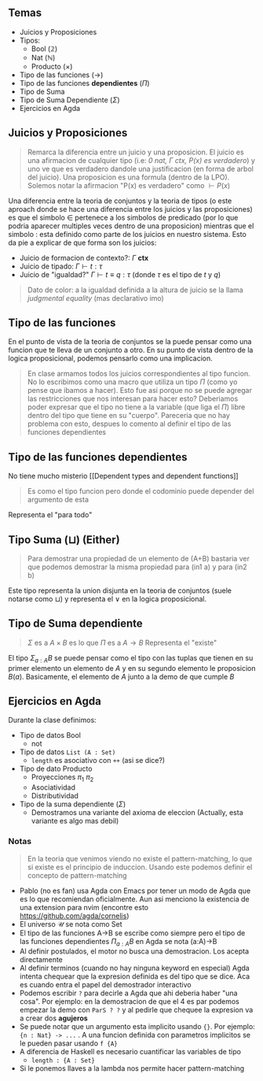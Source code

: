## Temas
- Juicios y Proposiciones
- Tipos:
	- Bool ($\mathbb{2}$)
	- Nat ($\mathbb{N}$)
	- Producto ($\times$)
- Tipo de las funciones ($\to$)
- Tipo de las funciones **dependientes** ($\Pi$)
- Tipo de Suma
- Tipo de Suma Dependiente ($\Sigma$)
- Ejercicios en Agda
## Juicios y Proposiciones

> Remarca la diferencia entre un juicio y una proposicion. El juicio es una afirmacion de cualquier tipo (i.e: *0 nat, $\Gamma$ ctx, P(x) es verdadero*) y uno ve que es verdadero dandole una justificacion (en forma de arbol del juicio). Una proposicion es una formula (dentro de la LPO). Solemos notar la afirmacion "P(x) es verdadero" como $\vdash P(x)$ 

Una diferencia entre la teoria de conjuntos y la teoria de tipos (o este aproach donde se hace una diferencia entre los juicios y las proposiciones) es que el simbolo $\in$ pertenece a los simbolos de predicado (por lo que podria aparecer multiples veces dentro de una proposicion) mientras que el simbolo $:$ esta definido como parte de los juicios en nuestro sistema. Esto da pie a explicar de que forma son los juicios:
- Juicio de formacion de contexto?: $\Gamma\ \textbf{ctx}$
- Juicio de tipado: $\Gamma \vdash t : \tau$
- Juicio de "igualdad?" $\Gamma \vdash t \equiv q : \tau$ (donde $\tau$ es el tipo de $t$ y $q$)

> Dato de color: a la igualdad definida a la altura de juicio se la llama *judgmental equality* (mas declarativo imo)

## Tipo de las funciones 
En el punto de vista de la teoria de conjuntos se la puede pensar como una funcion que te lleva de un conjunto a otro. En su punto de vista dentro de la logica proposicional, podemos pensarlo como una implicacion.

> En clase armamos todos los juicios correspondientes al tipo funcion. No lo escribimos como una macro que utiliza un tipo $\Pi$ (como yo pense que ibamos a hacer). Esto fue asi porque no se puede agregar las restricciones que nos interesan para hacer esto? Deberiamos poder expresar que el tipo no tiene a la variable (que liga el $\Pi$) libre dentro del tipo que tiene en su "cuerpo". Pareceria que no hay problema con esto, despues lo comento al definir el tipo de las funciones dependientes

## Tipo de las funciones dependientes
No tiene mucho misterio [[Dependent types and dependent functions]]

> Es como el tipo funcion pero donde el codominio puede depender del argumento de esta 

Representa el "para todo"

## Tipo Suma ($\sqcup$) (Either)
> Para demostrar una propiedad de un elemento de (A+B) bastaria ver que podemos demostrar la misma propiedad para (in1 a) y para (in2 b)

Este tipo representa la union disjunta en la teoria de conjuntos (suele notarse como $\sqcup$) y representa el $\lor$ en la logica proposicional.

## Tipo de Suma dependiente
> $\Sigma$ es a $A \times B$ es lo que $\Pi$ es a $A\to B$
> Representa el "existe"

El tipo $\Sigma_{a:A}B$ se puede pensar como el tipo con las tuplas que tienen en su primer elemento un elemento de $A$ y en su segundo elemento le proposicion $B(a)$. Basicamente, el elemento de $A$ junto a la demo de que cumple $B$
## Ejercicios en Agda
Durante la clase definimos:
- Tipo de datos Bool
	- not
- Tipo de datos `List (A : Set)`
	- `length` es asociativo con `++` (asi se dice?)
- Tipo de dato Producto
	- Proyecciones $\pi_1$ $\pi_2$
	- Asociatividad
	- Distributividad
- Tipo de la suma dependiente ($\Sigma$)
	- Demostramos una variante del axioma de eleccion (Actually, esta variante es algo mas debil)
### Notas

> En la teoria que venimos viendo no existe el pattern-matching, lo que si existe es el principio de induccion. Usando este podemos definir el concepto de pattern-matching

- Pablo (no es fan) usa Agda con Emacs por tener un modo de Agda que es lo que recomiendan oficialmente. Aun asi menciono la existencia de una extension para nvim (encontre esto https://github.com/agda/cornelis)
- El universo $\mathcal{U}$ se nota como Set
- El tipo de las funciones A->B se escribe como siempre pero el tipo de las funciones dependientes $\Pi_{a:A}B$ en Agda se nota (a:A)->B
- Al definir postulados, el motor no busca una demostracion. Los acepta directamente
- Al definir terminos (cuando no hay ninguna keyword en especial) Agda intenta chequear que la expresion definida es del tipo que se dice. Aca es cuando entra el papel del demostrador interactivo
- Podemos escribir `?` para decirle a Agda que ahi deberia haber "una cosa". Por ejemplo: en la demostracion de que el 4 es par podemos empezar la demo con `ParS ? ?` y al pedirle que chequee la expresion va a crear dos **agujeros**
- Se puede notar que un argumento esta implicito usando `{}`. Por ejemplo: `{n : Nat} -> ...` . A una funcion definida con parametros implicitos se le pueden pasar usando `f {A}` 
- A diferencia de Haskell es necesario cuantificar las variables de tipo 
	- `length : {A : Set}`
- Si le ponemos llaves a la lambda nos permite hacer pattern-matching
